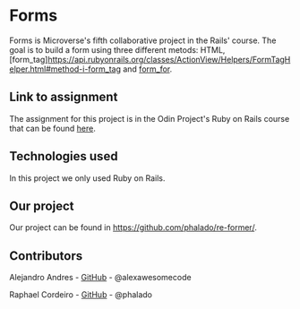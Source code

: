 # Forms

Forms is Microverse's fifth collaborative project in the Rails' course. The goal is to build a form using three different metods: HTML, [form_tag]https://api.rubyonrails.org/classes/ActionView/Helpers/FormTagHelper.html#method-i-form_tag and [form_for](https://apidock.com/rails/ActionView/Helpers/FormHelper/form_for).

## Link to assignment

The assignment for this project is in the Odin Project's Ruby on Rails course that can be found [here](https://www.theodinproject.com/courses/ruby-on-rails/lessons/forms).

## Technologies used

In this project we only used Ruby on Rails.

## Our project

Our project can be found in https://github.com/phalado/re-former/.

## Contributors

Alejandro Andres - [GitHub](https://github.com/alexawesomecode) - @alexawesomecode

Raphael Cordeiro - [GitHub](https://github.com/phalado) - @phalado
